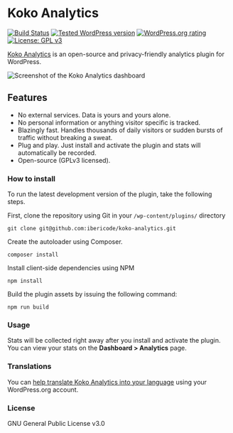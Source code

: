 Koko Analytics
===========
 [![Build Status](https://img.shields.io/travis/ibericode/koko-analytics/master)](https://travis-ci.org/ibericode/koko-analytics)
 [![Tested WordPress version](https://img.shields.io/wordpress/plugin/tested/koko-analytics)](https://wordpress.org/plugins/koko-analytics/)
 [![WordPress.org rating](https://img.shields.io/wordpress/plugin/stars/koko-analytics)](https://wordpress.org/support/plugin/koko-analytics/reviews/)
 [![License: GPL v3](https://img.shields.io/badge/License-GPLv3-blue.svg)](https://www.gnu.org/licenses/gpl-3.0)
 
[Koko Analytics](https://www.kokoanalytics.com/) is an open-source and privacy-friendly analytics plugin for WordPress. 

![Screenshot of the Koko Analytics dashboard](https://github.com/ibericode/koko-analytics/raw/master/assets/src/img/screenshot-1.png?v=1)

## Features

- No external services. Data is yours and yours alone.
- No personal information or anything visitor specific is tracked.
- Blazingly fast. Handles thousands of daily visitors or sudden bursts of traffic without breaking a sweat.
- Plug and play. Just install and activate the plugin and stats will automatically be recorded.
- Open-source (GPLv3 licensed).

### How to install

To run the latest development version of the plugin, take the following steps.

First, clone the repository using Git in your `/wp-content/plugins/` directory
```
git clone git@github.com:ibericode/koko-analytics.git
```

Create the autoloader using Composer.
```
composer install
```

Install client-side dependencies using NPM
```
npm install
```

Build the plugin assets by issuing the following command:
``` 
npm run build
```

### Usage

Stats will be collected right away after you install and activate the plugin. You can view your stats on the **Dashboard > Analytics** page.

### Translations

You can [help translate Koko Analytics into your language](https://translate.wordpress.org/projects/wp-plugins/koko-analytics/stable/) using your WordPress.org account.

### License

GNU General Public License v3.0
